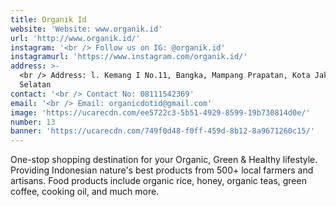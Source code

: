```yaml
---
title: Organik Id
website: 'Website: www.organik.id'
url: 'http://www.organik.id/'
instagram: '<br /> Follow us on IG: @organik.id'
instagramurl: 'https://www.instagram.com/organik.id/'
address: >-
  <br /> Address: l. Kemang I No.11, Bangka, Mampang Prapatan, Kota Jakarta
  Selatan
contact: '<br /> Contact No: 08111542369'
email: '<br /> Email: organicdotid@gmail.com'
image: 'https://ucarecdn.com/ee5722c3-5b51-4929-8599-19b730814d0e/'
number: 13
banner: 'https://ucarecdn.com/749f0d48-f0ff-459d-8b12-8a9671260c15/'
---
```

One-stop shopping destination for your Organic, Green & Healthy lifestyle. Providing Indonesian nature's best products from 500+ local farmers and artisans. Food products include organic rice, honey, organic teas, green coffee, cooking oil, and much more.
